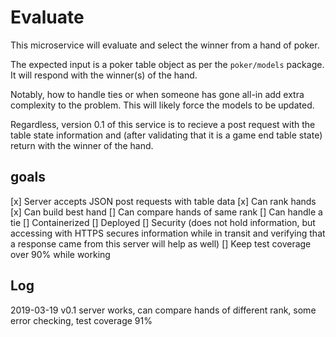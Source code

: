 # Evaluate
This microservice will evaluate and select the winner from a hand of poker.

The expected input is a poker table object as per the `poker/models` package. It will respond with the winner(s) of the hand.

Notably, how to handle ties or when someone has gone all-in add extra complexity to the problem. This will likely force the models to be updated.

Regardless, version 0.1 of this service is to recieve a post request with the table state information and (after validating that it is a game end table state) return with the winner of the hand.

## goals
[x] Server accepts JSON post requests with table data
[x] Can rank hands
[x] Can build best hand
[] Can compare hands of same rank
[] Can handle a tie
[] Containerized
[] Deployed
[] Security (does not hold information, but accessing with HTTPS secures information while in transit and verifying that a response came from this server will help as well)
[] Keep test coverage over 90% while working

## Log
2019-03-19 v0.1 server works, can compare hands of different rank, some error checking, test coverage 91%
